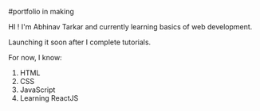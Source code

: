 #portfolio in making

HI ! I'm Abhinav Tarkar and currently learning basics of web development.

Launching it soon after I complete tutorials.


For now, I know:
1. HTML
1. CSS
1. JavaScript
1. Learning ReactJS
